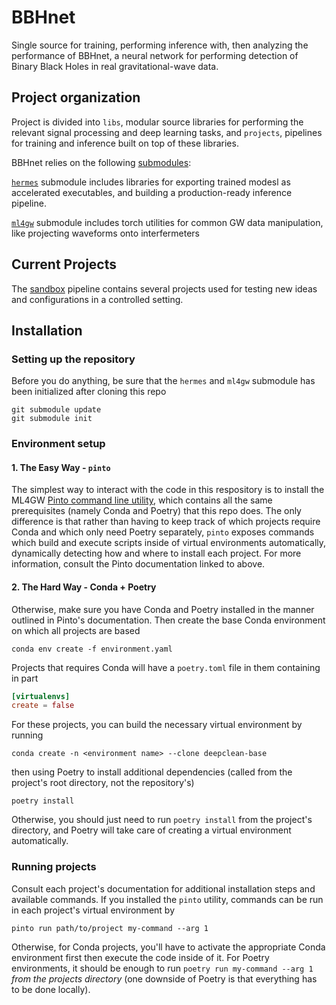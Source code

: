 # BBHnet
Single source for training, performing inference with, then analyzing the performance of BBHnet, a neural network for performing detection of Binary Black Holes in real gravitational-wave data.


## Project organization
Project is divided into `libs`, modular source libraries for performing the relevant signal processing and deep learning tasks, and `projects`, pipelines for training and inference built on top of these libraries. 

BBHnet relies on the following [submodules](https://git-scm.com/book/en/v2/Git-Tools-Submodules):


[`hermes`](https://github.com/ML4GW/hermes) submodule includes libraries for exporting trained modesl as accelerated executables, and building a production-ready inference pipeline.


[`ml4gw`](https://github.com/ML4GW/hermes) submodule includes torch utilities for common GW data manipulation, like projecting waveforms onto interfermeters

## Current Projects
The [sandbox](https://github.com/ML4GW/BBHnet/projects/sandbox) pipeline contains several projects used for testing new ideas and configurations in a controlled setting.



## Installation
### Setting up the repository
Before you do anything, be sure that the `hermes` and `ml4gw` submodule has been initialized after cloning this repo
```
git submodule update
git submodule init
```

### Environment setup
#### 1. The Easy Way - `pinto`
The simplest way to interact with the code in this respository is to install the ML4GW [Pinto command line utility](https://ml4gw.github.io/pinto/), which contains all the same prerequisites (namely Conda and Poetry) that this repo does.
The only difference is that rather than having to keep track of which projects require Conda and which only need Poetry separately, `pinto` exposes commands which build and execute scripts inside of virtual environments automatically, dynamically detecting how and where to install each project.
For more information, consult the Pinto documentation linked to above.

#### 2. The Hard Way - Conda + Poetry
Otherwise, make sure you have Conda and Poetry installed in the manner outlined in Pinto's documentation.
Then create the base Conda environment on which all projects are based

```console
conda env create -f environment.yaml
```

Projects that requires Conda will have a `poetry.toml` file in them containing in part

```toml
[virtualenvs]
create = false
```

For these projects, you can build the necessary virtual environment by running 

```console
conda create -n <environment name> --clone deepclean-base
```

then using Poetry to install additional dependencies (called from the project's root directory, not the repository's)

```console
poetry install
```

Otherwise, you should just need to run `poetry install` from the project's directory, and Poetry will take care of creating a virtual environment automatically.

### Running projects
Consult each project's documentation for additional installation steps and available commands. If you installed the `pinto` utility, commands can be run
in each project's virtual environment by

```console
pinto run path/to/project my-command --arg 1
```

Otherwise, for Conda projects, you'll have to activate the appropriate Conda environment first then execute the code inside of it.
For Poetry environments, it should be enough to run `poetry run my-command --arg 1` _from the projects directory_ (one downside of Poetry is that everything has to be done locally).
